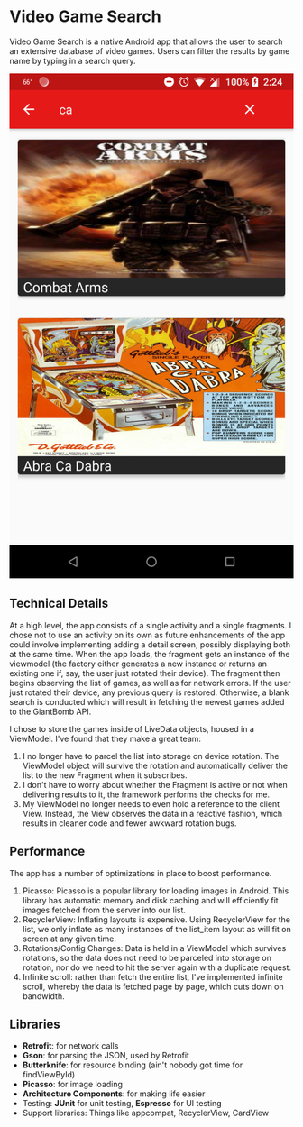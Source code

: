 # Video Game Search
Video Game Search is a native Android app that allows the user to search an extensive database of video games.  Users can filter the results by game name by typing in a search query.

![Screenshot](screenshots/Screencap%201.png)

## Technical Details
At a high level, the app consists of a single activity and a single fragments. I chose not to use an activity on its own as future enhancements of the app could involve implementing adding a detail screen, possibly displaying both at the same time.  When the app loads, the fragment gets an instance of the viewmodel (the factory either generates a new instance or returns an existing one if, say, the user just rotated their device).  The fragment then begins observing the list of games, as well as for network errors.  If the user just rotated their device, any previous query is restored.  Otherwise, a blank search is conducted which will result in fetching the newest games added to the GiantBomb API.

I chose to store the games inside of LiveData objects, housed in a ViewModel.  I've found that they make a great team:
  1) I no longer have to parcel the list into storage on device rotation.  The ViewModel object will survive the rotation and automatically deliver the list to the new Fragment when it subscribes.
  2) I don't have to worry about whether the Fragment is active or not when delivering results to it, the framework performs the checks for me.
  3) My ViewModel no longer needs to even hold a reference to the client View.  Instead, the View observes the data in a reactive fashion, which results in cleaner code and fewer awkward rotation bugs.

## Performance
The app has a number of optimizations in place to boost performance.
  1) Picasso: Picasso is a popular library for loading images in Android.  This library has automatic memory and disk caching and will efficiently fit images fetched from the server into our list.
  2) RecyclerView: Inflating layouts is expensive. Using RecyclerView for the list, we only inflate as many instances of the list_item layout as will fit on screen at any given time.
  3) Rotations/Config Changes: Data is held in a ViewModel which survives rotations, so the data does not need to be parceled into storage on rotation, nor do we need to hit the server again with a duplicate request.
  4) Infinite scroll: rather than fetch the entire list, I've implemented infinite scroll, whereby the data is fetched page by page, which cuts down on bandwidth.


## Libraries
*  **Retrofit**: for network calls
*  **Gson**: for parsing the JSON, used by Retrofit
*  **Butterknife**: for resource binding (ain't nobody got time for findViewById)
*  **Picasso**: for image loading
*  **Architecture Components**: for making life easier
*  Testing: **JUnit** for unit testing, **Espresso** for UI testing
*  Support libraries: Things like appcompat, RecyclerView, CardView
